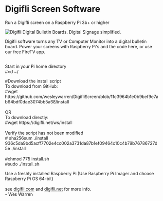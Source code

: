 # Digifli Screen Software
Run a Digifli screen on a Raspberry Pi 3b+ or higher

<img src="https://digifli.com/images/Private-logo.png" title="Digifli Digital Bulletin Boards. Digital Signage simplified.">

<P>Digifli software turns any TV or Computer Monitor into a digital bulletin board. Power your screens with Raspberry Pi's and the code here, or 
use our free FireTV app.</P>

<BR>
Start in your Pi home directory 
<BR>
#cd ~/
<P></P>
#Download the install script
<BR>
To download from GitHub:<BR>
#wget https://github.com/wesleywarren/DigifliScreen/blob/11c3964b1e0b9bef9e7ab64bdf0dae3074bb5a68/install <BR> 
<BR>OR<BR>
To download directly:<BR>
#wget https://digifli.net/ws/install
<BR><BR>
Verify the script has not been modified
<BR>
# sha256sum ./install <BR>
936c5da9bd5acff7702e4cc002a3731da87b1ef09464c10c4b79b76786727d5e  ./install
<BR><BR>
#chmod 775 install.sh <BR>
#sudo ./install.sh <BR>

<P></P>
Use a freshly installed Raspberry Pi (Use Raspberry Pi Imager and choose Raspberry Pi OS 64-bit)
<BR><BR>
see <a href="https://digifli.com">digifli.com</a> and <a href="https://digifli.net">digifli.net</a> for more info.
<BR>
-  Wes Warren


